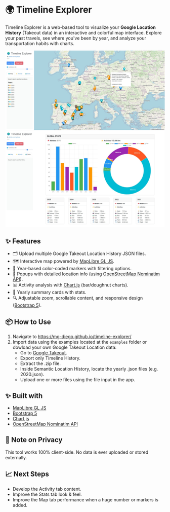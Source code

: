 # 🌍 Timeline Explorer

Timeline Explorer is a web-based tool to visualize your **Google Location History** (Takeout data) in an interactive and colorful map interface. Explore your past travels, see where you've been by year, and analyze your transportation habits with charts.

![Map](img/map-tab.jpeg)
![Stats](img/stats-tab.jpeg)

## ✨ Features

- 🗂 Upload multiple Google Takeout Location History JSON files.
- 🗺 Interactive map powered by [MapLibre GL JS](https://maplibre.org/).
- 🎨 Year-based color-coded markers with filtering options.
- 📌 Popups with detailed location info (using [OpenStreetMap Nominatim API](https://nominatim.org/release-docs/latest/api/Reverse/)).
- 📊 Activity analysis with [Chart.js](https://www.chartjs.org/) (bar/doughnut charts).
- 📅 Yearly summary cards with stats.
- 🔍 Adjustable zoom, scrollable content, and responsive design ([Bootstrap 5](https://maplibre.org/)).

## 📦 How to Use

1. Navigate to https://mg-diego.github.io/timeline-explorer/
2. Import data using the examples located at the `examples` folder or dowload your own Google Takeout Location data:
    - Go to [Google Takeout](https://takeout.google.com/).
    - Export only Timeline History.
    - Extract the .zip file.
    - Inside Semantic Location History, locate the yearly .json files (e.g. 2020.json).
    - Upload one or more files using the file input in the app.

## ✨ Built with
- [MapLibre GL JS](https://maplibre.org/)
- [Bootstrap 5](https://maplibre.org/)
- [Chart.js](https://www.chartjs.org/)
- [OpenStreetMap Nominatim API](https://nominatim.org/release-docs/latest/api/Reverse/)

## 📌 Note on Privacy
This tool works 100% client-side. No data is ever uploaded or stored externally.

## 📈 Next Steps
- Develop the Activity tab content.
- Improve the Stats tab look & feel.
- Improve the Map tab performance when a huge number or markers is added. 